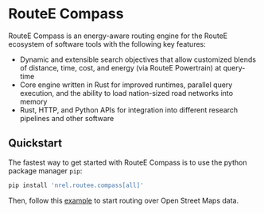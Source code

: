 # RouteE Compass

RouteE Compass is an energy-aware routing engine for the RouteE ecosystem of software tools with the following key features:

- Dynamic and extensible search objectives that allow customized blends of distance, time, cost, and energy (via RouteE Powertrain) at query-time
- Core engine written in Rust for improved runtimes, parallel query execution, and the ability to load nation-sized road networks into memory
- Rust, HTTP, and Python APIs for integration into different research pipelines and other software

## Quickstart

The fastest way to get started with RouteE Compass is to use the python package manager `pip`:

```bash
pip install 'nrel.routee.compass[all]'
```

Then, follow this [example](notebooks/open_street_maps_example.ipynb) to start routing over Open Street Maps data.
